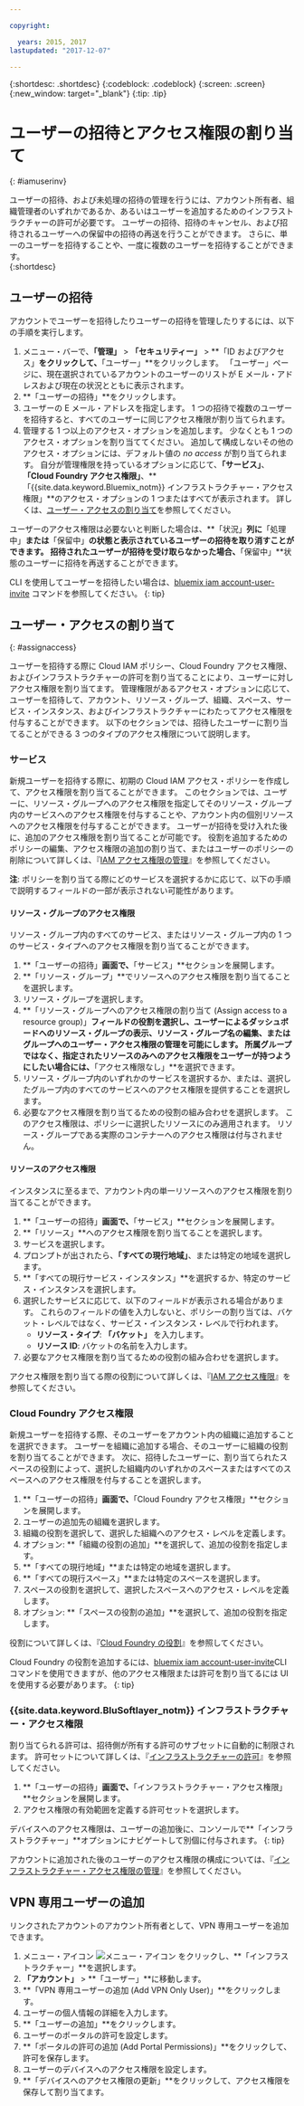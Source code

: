 ```yaml
---

copyright:

  years: 2015, 2017
lastupdated: "2017-12-07"

---
```


{:shortdesc: .shortdesc}
{:codeblock: .codeblock}
{:screen: .screen}
{:new_window: target="_blank"}
{:tip: .tip}

# ユーザーの招待とアクセス権限の割り当て
{: #iamuserinv}

ユーザーの招待、および未処理の招待の管理を行うには、アカウント所有者、組織管理者のいずれかであるか、あるいはユーザーを追加するためのインフラストラクチャーの許可が必要です。 ユーザーの招待、招待のキャンセル、および招待されるユーザーへの保留中の招待の再送を行うことができます。 さらに、単一のユーザーを招待することや、一度に複数のユーザーを招待することができます。  
{:shortdesc}

## ユーザーの招待

アカウントでユーザーを招待したりユーザーの招待を管理したりするには、以下の手順を実行します。 

1. メニュー・バーで、**「管理」** &gt; **「セキュリティー」** &gt; **「ID およびアクセス」**をクリックして、**「ユーザー」**をクリックします。 「ユーザー」ページに、現在選択されているアカウントのユーザーのリストが E メール・アドレスおよび現在の状況とともに表示されます。
2. **「ユーザーの招待」**をクリックします。
3. ユーザーの E メール・アドレスを指定します。 1 つの招待で複数のユーザーを招待すると、すべてのユーザーに同じアクセス権限が割り当てられます。
4. 管理する 1 つ以上のアクセス・オプションを追加します。 少なくとも 1 つのアクセス・オプションを割り当ててください。 追加して構成しないその他のアクセス・オプションには、デフォルト値の *no access* が割り当てられます。 自分が管理権限を持っているオプションに応じて、**「サービス」**、**「Cloud Foundry アクセス権限」**、**「{{site.data.keyword.Bluemix_notm}} インフラストラクチャー・アクセス権限」**のアクセス・オプションの 1 つまたはすべてが表示されます。 詳しくは、[ユーザー・アクセスの割り当て](/docs/iam/iamuserinv.html#assignaccess)を参照してください。

ユーザーのアクセス権限は必要ないと判断した場合は、**「状況」**列に**「処理中」**または**「保留中」**の状態と表示されているユーザーの招待を取り消すことができます。 招待されたユーザーが招待を受け取らなかった場合、**「保留中」**状態のユーザーに招待を再送することができます。

CLI を使用してユーザーを招待したい場合は、[bluemix iam account-user-invite](/docs/cli/reference/bluemix_cli/bx_cli.html#bluemix_iam_account_user_invite) コマンドを参照してください。
{: tip}

## ユーザー・アクセスの割り当て
{: #assignaccess}

ユーザーを招待する際に Cloud IAM ポリシー、Cloud Foundry アクセス権限、およびインフラストラクチャーの許可を割り当てることにより、ユーザーに対しアクセス権限を割り当てます。 管理権限があるアクセス・オプションに応じて、ユーザーを招待して、アカウント、リソース・グループ、組織、スペース、サービス・インスタンス、およびインフラストラクチャーにわたってアクセス権限を付与することができます。 以下のセクションでは、招待したユーザーに割り当てることができる 3 つのタイプのアクセス権限について説明します。

### サービス

新規ユーザーを招待する際に、初期の Cloud IAM アクセス・ポリシーを作成して、アクセス権限を割り当てることができます。 このセクションでは、ユーザーに、リソース・グループへのアクセス権限を指定してそのリソース・グループ内のサービスへのアクセス権限を付与することや、アカウント内の個別リソースへのアクセス権限を付与することができます。 ユーザーが招待を受け入れた後に、追加のアクセス権限を割り当てることが可能です。 役割を追加するためのポリシーの編集、アクセス権限の追加の割り当て、またはユーザーのポリシーの削除について詳しくは、『[IAM アクセス権限の管理](/docs/iam/mngiam.html#iammanidaccser)』を参照してください。

**注**: ポリシーを割り当てる際にどのサービスを選択するかに応じて、以下の手順で説明するフィールドの一部が表示されない可能性があります。

#### リソース・グループのアクセス権限

リソース・グループ内のすべてのサービス、またはリソース・グループ内の 1 つのサービス・タイプへのアクセス権限を割り当てることができます。

1. **「ユーザーの招待」**画面で、**「サービス」**セクションを展開します。
2. **「リソース・グループ」**でリソースへのアクセス権限を割り当てることを選択します。
3. リソース・グループを選択します。
4. **「リソース・グループへのアクセス権限の割り当て (Assign access to a resource group)」**フィールドの役割を選択し、ユーザーによるダッシュボードへのリソース・グループの表示、リソース・グループ名の編集、またはグループへのユーザー・アクセス権限の管理を可能にします。 所属グループではなく、指定されたリソースのみへのアクセス権限をユーザーが持つようにしたい場合には、**「アクセス権限なし」**を選択できます。
5. リソース・グループ内のいずれかのサービスを選択するか、または、選択したグループ内のすべてのサービスへのアクセス権限を提供することを選択します。 
6. 必要なアクセス権限を割り当てるための役割の組み合わせを選択します。 このアクセス権限は、ポリシーに選択したリソースにのみ適用されます。 リソース・グループである実際のコンテナーへのアクセス権限は付与されません。


#### リソースのアクセス権限

インスタンスに至るまで、アカウント内の単一リソースへのアクセス権限を割り当てることができます。

1. **「ユーザーの招待」**画面で、**「サービス」**セクションを展開します。
2. **「リソース」**へのアクセス権限を割り当てることを選択します。
3. サービスを選択します。
4. プロンプトが出されたら、**「すべての現行地域」**、または特定の地域を選択します。 
5. **「すべての現行サービス・インスタンス」**を選択するか、特定のサービス・インスタンスを選択します。
6. 選択したサービスに応じて、以下のフィールドが表示される場合があります。 これらのフィールドの値を入力しないと、ポリシーの割り当ては、バケット・レベルではなく、サービス・インスタンス・レベルで行われます。 
    * **リソース・タイプ**: **「バケット」** を入力します。
    * **リソース ID**: バケットの名前を入力します。
7. 必要なアクセス権限を割り当てるための役割の組み合わせを選択します。

アクセス権限を割り当てる際の役割について詳しくは、『[IAM アクセス権限](/docs/iam/users_roles.html#iamusermanrol)』を参照してください。

### Cloud Foundry アクセス権限

新規ユーザーを招待する際、そのユーザーをアカウント内の組織に追加することを選択できます。 ユーザーを組織に追加する場合、そのユーザーに組織の役割を割り当てることができます。 次に、招待したユーザーに、割り当てられたスペースの役割によって、選択した組織内のいずれかのスペースまたはすべてのスペースへのアクセス権限を付与することを選択します。

1. **「ユーザーの招待」**画面で、**「Cloud Foundry アクセス権限」**セクションを展開します。
2. ユーザーの追加先の組織を選択します。
3. 組織の役割を選択して、選択した組織へのアクセス・レベルを定義します。
4. オプション: **「組織の役割の追加」**を選択して、追加の役割を指定します。
5. **「すべての現行地域」**または特定の地域を選択します。
6. **「すべての現行スペース」**または特定のスペースを選択します。
7. スペースの役割を選択して、選択したスペースへのアクセス・レベルを定義します。
8. オプション: **「スペースの役割の追加」**を選択して、追加の役割を指定します。

役割について詳しくは、『[Cloud Foundry の役割](/docs/iam/cfaccess.html#cfroles)』を参照してください。

Cloud Foundry の役割を追加するには、[bluemix iam account-user-invite](/docs/cli/reference/bluemix_cli/bx_cli.html#bluemix_iam_account_user_invite)CLI コマンドを使用できますが、他のアクセス権限または許可を割り当てるには UI を使用する必要があります。
{: tip}

### {{site.data.keyword.BluSoftlayer_notm}} インフラストラクチャー・アクセス権限

割り当てられる許可は、招待側が所有する許可のサブセットに自動的に制限されます。 許可セットについて詳しくは、『[インフラストラクチャーの許可](/docs/iam/infrastructureaccess.html#infrapermission)』を参照してください。

1. **「ユーザーの招待」**画面で、**「インフラストラクチャー・アクセス権限」**セクションを展開します。
2. アクセス権限の有効範囲を定義する許可セットを選択します。

デバイスへのアクセス権限は、ユーザーの追加後に、コンソールで**「インフラストラクチャー」**オプションにナビゲートして別個に付与されます。
{: tip}

アカウントに追加された後のユーザーのアクセス権限の構成については、『[インフラストラクチャー・アクセス権限の管理](/docs/iam/mnginfra.html#managing-infrastructure-access)』を参照してください。

## VPN 専用ユーザーの追加

リンクされたアカウントのアカウント所有者として、VPN 専用ユーザーを追加できます。

1. メニュー・アイコン ![メニュー・アイコン](../icons/icon_hamburger.svg) をクリックし、**「インフラストラクチャー」**を選択します。
2. **「アカウント」** &gt; **「ユーザー」**に移動します。
3. **「VPN 専用ユーザーの追加 (Add VPN Only User)」**をクリックします。
4. ユーザーの個人情報の詳細を入力します。 
5. **「ユーザーの追加」**をクリックします。
6. ユーザーのポータルの許可を設定します。
7. **「ポータルの許可の追加 (Add Portal Permissions)」**をクリックして、許可を保存します。
8. ユーザーのデバイスへのアクセス権限を設定します。
9. **「デバイスへのアクセス権限の更新」**をクリックして、アクセス権限を保存して割り当てます。
